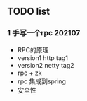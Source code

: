 ## TODO list

### 1 手写一个rpc  202107

- RPC的原理
- version1  http    tag1
- version2 netty   tag2
- rpc + zk
- rpc 集成到spring
- 安全性

